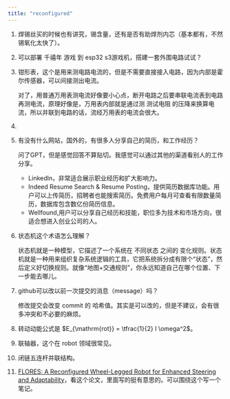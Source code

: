 ```yaml
---
title: "reconfigured"
---
```


1. 焊锡丝买的时候也有讲究，锡含量，还有是否有助焊剂内芯（基本都有，不然锡氧化太快了）。
2. 可以部署 千禧年 游戏 到 esp32 s3游戏机，搭建一套外围电路试试？
3. 钳形表，这个是用来测电路电流的，但是不需要直接接入电路，因为内部是霍尔传感器，可以间接测出电流。

    对了，用普通万用表测电流好像要小心点，断开电路之后要串联电流表到电路再测电流，原理好像是，万用表内部就是通过测 测试电阻 的压降来换算电流，所以并联到电路的话，流经万用表的电流会很大。
4. 
5. 有没有什么网站，国外的，有很多人分享自己的简历，和工作经历？

    问了GPT，但是感觉回答不算贴切。我感觉可以通过其他的渠道看别人的工作分享。
     - LinkedIn，非常适合展示职业经历和扩大影响力。
     - Indeed Resume Search & Resume Posting，提供简历数据库功能。用户可以上传简历，招聘者也能搜索简历。免费用户每月可查看有限数量简历，数据库包含数亿份简历信息。
     - Wellfound,用户可以分享自己经历和技能，职位多为技术和市场方向，很适合想进入创业公司的人。
6. 状态机这个术语怎么理解？

    状态机就是一种模型，它描述了一个系统在 不同状态 之间的 变化规则。状态机就是一种用来组织复杂系统逻辑的工具，它把系统拆分成有限个“状态”，然后定义好切换规则。就像“地图+交通规则”，你永远知道自己在哪个位置、下一步能去哪儿。
7. github可以改以前一次提交的消息（message）吗？

    修改提交会改变 commit 的 哈希值。其实是可以改的，但是不建议，会有很多冲突和不必要的麻烦。
8. 转动动能公式是 $E_{\mathrm{rot}} = \tfrac{1}{2} I \omega^2$。
9. 联轴器，这个在 robot 领域很常见。
10. 闭链五连杆并联结构。
11. [ FLORES: A Reconfigured Wheel-Legged Robot
 for Enhanced Steering and Adaptability](https://arxiv.org/pdf/2507.22345)，看这个论文，里面写的挺有意思的。可以围绕这个写一个笔记。


